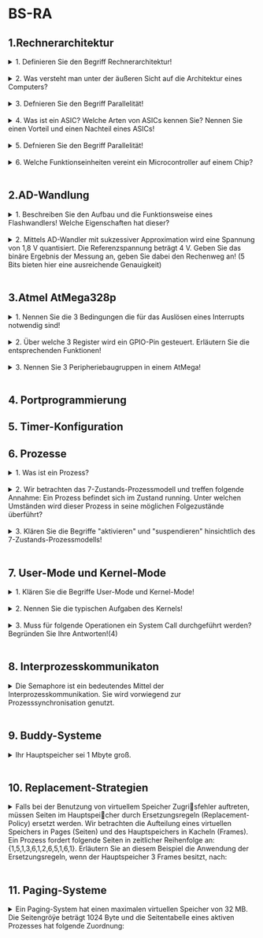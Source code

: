 # BS-RA

## 1.Rechnerarchitektur

<details>
  <summary>1. Definieren Sie den Begriff Rechnerarchitektur!</summary>


</details>
<br>

<details>
  <summary>2. Was versteht man unter der äußeren Sicht auf die Architektur eines Computers?</summary>


</details>
<br>

<details>
  <summary>3. Defnieren Sie den Begriff Parallelität!</summary>


</details>
<br>

<details>
  <summary>4. Was ist ein ASIC? Welche Arten von ASICs kennen Sie? Nennen Sie einen Vorteil und einen
Nachteil eines ASICs!</summary>


</details>
<br>

<details>
  <summary>5. Defnieren Sie den Begriff Parallelität!</summary>


</details>
<br>

<details>
  <summary>6. Welche Funktionseinheiten vereint ein Microcontroller auf einem Chip?</summary>


</details>
<br>

## 2.AD-Wandlung
<details>
  <summary>1. Beschreiben Sie den Aufbau und die Funktionsweise eines Flashwandlers! Welche Eigenschaften
hat dieser?</summary>


</details>
<br>

<details>
  <summary>2. Mittels AD-Wandler mit sukzessiver Approximation wird eine Spannung von 1,8 V quantisiert.
Die Referenzspannung beträgt 4 V. Geben Sie das binäre Ergebnis der Messung an, geben Sie
dabei den Rechenweg an! (5 Bits bieten hier eine ausreichende Genauigkeit)</summary>


</details>
<br>

## 3.Atmel AtMega328p
<details>
  <summary>1. Nennen Sie die 3 Bedingungen die für das Auslösen eines Interrupts notwendig sind!</summary>


</details>
<br>

<details>
  <summary>2. Über welche 3 Register wird ein GPIO-Pin gesteuert. Erläutern Sie die entsprechenden Funktionen!</summary>


</details>
<br>

<details>
  <summary>3. Nennen Sie 3 Peripheriebaugruppen in einem AtMega!</summary>


</details>
<br>

## 4. Portprogrammierung

## 5. Timer-Konfiguration

## 6. Prozesse

<details>
  <summary>1. Was ist ein Prozess?</summary>


</details>
<br>

<details>
  <summary>2. Wir betrachten das 7-Zustands-Prozessmodell und treffen folgende Annahme: Ein Prozess befindet sich im Zustand running. Unter welchen Umständen wird dieser Prozess in seine möglichen
Folgezustände überführt?</summary>


</details>
<br>

<details>
  <summary>3. Klären Sie die Begriffe "aktivieren" und "suspendieren" hinsichtlich des 7-Zustands-Prozessmodells!
</summary>


</details>
<br>

## 7. User-Mode und Kernel-Mode

<details>
  <summary>1. Klären Sie die Begriffe User-Mode und Kernel-Mode!</summary>


</details>
<br>

<details>
  <summary>2. Nennen Sie die typischen Aufgaben des Kernels!</summary>


</details>
<br>

<details>
  <summary>3. Muss für folgende Operationen ein System Call durchgeführt werden? Begründen Sie Ihre Antworten!(4)
</summary>
I) Das Deklarieren einer Zählvariable mit doppelter Genauigkeit,
II) Das Sperren eines Interrupts,
III) Das Erzeugen eines Prozesses,
IV) Die Änderung einer globalen Programmvariable.

</details>
<br>

## 8. Interprozesskommunikaton

<details>
  <summary>Die Semaphore ist ein bedeutendes Mittel der Interprozesskommunikation. Sie wird vorwiegend zur
Prozesssynchronisation genutzt.</summary>
a) Welche Arten von Semaphoren kennen Sie?

  
b) Welche atomare Operationen sind für Semaphoren zulässig? Erläutern Sie dabei das Wort "atomar"!


c) Nennen Sie ein Beispiel, bei dem es nicht ausreicht einen Semaphor als *{0,1}-Datenstruktur* zu
initialisieren! Wie könnte man die Implementierung dahingehend ändern, dass Semaphoren für Ihr
Beispiel als Mittel der Interprozesskommunikation funktionieren?
</details>
<br>

## 9. Buddy-Systeme

<details>
  <summary>Ihr Hauptspeicher sei 1 Mbyte groß.
</summary>
a) Erläutern Sie den Buddy-Algorithmus (Anwenden des Buddy-Algorithmus am Beispiel) einer Speicherpartitionierung anhand des Beispiels: Zuerst betritt Prozess A (320kB) in das System ein, danach betritt Prozess B das System (69kB). Anschließend tritt Prozess C (127 kB) in das System
ein. Im Anschluss daran verlässt Prozess B das System. Anschließend soll Prozess C das System
ebenfalls verlassen. Abschlieÿend tritt Prozess D (240 kB) in das System ein.
  
b) Erläutern Sie die Effekte "externe Fragmentierung" und "interne Fragmentierung"! In welchen Systemen der Speicherverwaltung kommen diese im Allgemeinen vor?

c) Kennzeichnen Sie innerhalb Ihrer Lösung je ein externes und ein internes Fragment!


</details>
<br>

## 10. Replacement-Strategien

<details>
  <summary>Falls bei der Benutzung von virtuellem Speicher Zugrisfehler auftreten, müssen Seiten im Hauptspeicher durch Ersetzungsregeln (Replacement-Policy) ersetzt werden. Wir betrachten die Aufteilung eines
virtuellen Speichers in Pages (Seiten) und des Hauptspeichers in Kacheln (Frames). Ein Prozess fordert
folgende Seiten in zeitlicher Reihenfolge an: {1,5,1,3,6,1,2,6,5,1,6,1}. Erläutern Sie an diesem Beispiel
die Anwendung der Ersetzungsregeln, wenn der Hauptspeicher 3 Frames besitzt, nach:</summary>
a) Optimalstrategie (Longest Forward Distance (LFD))

b) Clock Strategy

c) Kennzeichnen Sie die entstehenden Seitenfehler!

</details>
<br>

## 11. Paging-Systeme

<details>
  <summary>Ein Paging-System hat einen maximalen virtuellen Speicher von 32 MB. Die Seitengröÿe beträgt 1024
Byte und die Seitentabelle eines aktiven Prozesses hat folgende Zuordnung:</summary>
(https://github.com/ValentinBuettner/BS-RA/assets/157825537/0804b690-d8f9-4326-a871-69ca7e3d7d7b)

a) Welche virtuelle Adresse wird mit der physischen Adresse 4500 abgebildet? 
b) Berechnen Sie die physische Anfangsadresse des Speicherbereichs der Seite des virtuellen Speichers
mit der Nummer 3! 

</details>
<br>
